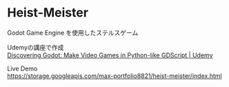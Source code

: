 # Heist-Meister

Godot Game Engine を使用したステルスゲーム

Udemyの講座で作成<br/>
[Discovering Godot: Make Video Games in Python-like GDScript | Udemy](https://www.udemy.com/course/godot/)


Live Demo<br/>
https://storage.googleapis.com/max-portfolio8821/heist-meister/index.html
